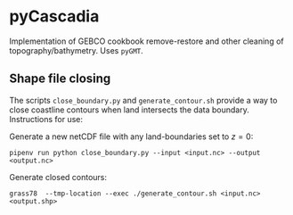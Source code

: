 # pyCascadia
Implementation of GEBCO cookbook remove-restore and other cleaning of topography/bathymetry. Uses `pyGMT`.

## Shape file closing

The scripts `close_boundary.py` and `generate_contour.sh` provide a way to close coastline contours when land intersects the data boundary. Instructions for use:

Generate a new netCDF file with any land-boundaries set to $z=0$:

`pipenv run python close_boundary.py --input <input.nc> --output <output.nc>`

Generate closed contours:

`grass78  --tmp-location --exec ./generate_contour.sh <input.nc> <output.shp>`
